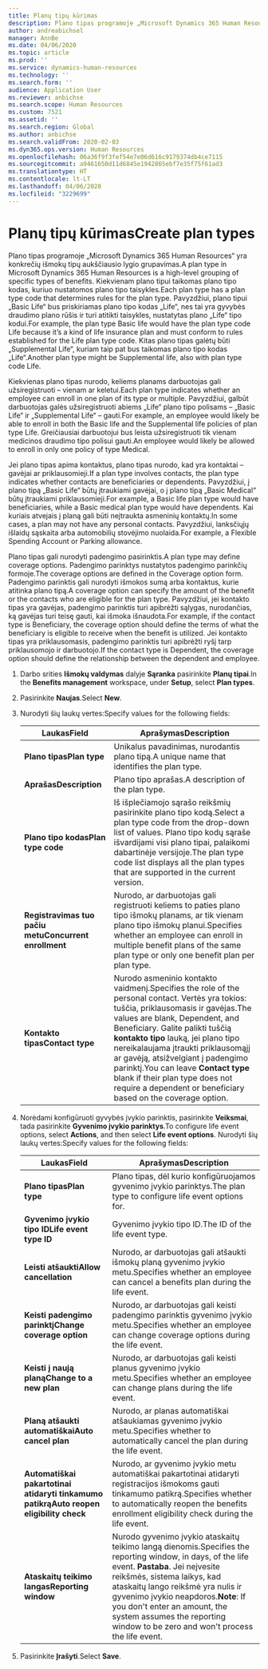 ```yaml
---
title: Planų tipų kūrimas
description: Plano tipas programoje „Microsoft Dynamics 365 Human Resources“ yra konkrečių išmokų tipų aukščiausio lygio grupavimas. Kiekvienam plano tipui taikomas plano tipo kodas, kuriuo nustatomos plano tipo taisykles.
author: andreabichsel
manager: AnnBe
ms.date: 04/06/2020
ms.topic: article
ms.prod: ''
ms.service: dynamics-human-resources
ms.technology: ''
ms.search.form: ''
audience: Application User
ms.reviewer: anbichse
ms.search.scope: Human Resources
ms.custom: 7521
ms.assetid: ''
ms.search.region: Global
ms.author: anbichse
ms.search.validFrom: 2020-02-03
ms.dyn365.ops.version: Human Resources
ms.openlocfilehash: 06a36f9f3fef54e7e06d616c9179374db4ce7115
ms.sourcegitcommit: a9461650d11d6845e1942865ebf7e35f75f61ad3
ms.translationtype: HT
ms.contentlocale: lt-LT
ms.lasthandoff: 04/06/2020
ms.locfileid: "3229699"
---
```

# <a name="create-plan-types"></a><span data-ttu-id="af7f0-104">Planų tipų kūrimas</span><span class="sxs-lookup"><span data-stu-id="af7f0-104">Create plan types</span></span>

<span data-ttu-id="af7f0-105">Plano tipas programoje „Microsoft Dynamics 365 Human Resources“ yra konkrečių išmokų tipų aukščiausio lygio grupavimas.</span><span class="sxs-lookup"><span data-stu-id="af7f0-105">A plan type in Microsoft Dynamics 365 Human Resources is a high-level grouping of specific types of benefits.</span></span> <span data-ttu-id="af7f0-106">Kiekvienam plano tipui taikomas plano tipo kodas, kuriuo nustatomos plano tipo taisykles.</span><span class="sxs-lookup"><span data-stu-id="af7f0-106">Each plan type has a plan type code that determines rules for the plan type.</span></span> <span data-ttu-id="af7f0-107">Pavyzdžiui, plano tipui „Basic Life“ bus priskiriamas plano tipo kodas „Life“, nes tai yra gyvybės draudimo plano rūšis ir turi atitikti taisykles, nustatytas plano „Life“ tipo kodui.</span><span class="sxs-lookup"><span data-stu-id="af7f0-107">For example, the plan type Basic life would have the plan type code Life because it’s a kind of life insurance plan and must conform to rules established for the Life plan type code.</span></span> <span data-ttu-id="af7f0-108">Kitas plano tipas galėtų būti „Supplemental Life“, kuriam taip pat bus taikomas plano tipo kodas „Life“.</span><span class="sxs-lookup"><span data-stu-id="af7f0-108">Another plan type might be Supplemental life, also with plan type code Life.</span></span>

<span data-ttu-id="af7f0-109">Kiekvienas plano tipas nurodo, keliems planams darbuotojas gali užsiregistruoti – vienam ar keletui.</span><span class="sxs-lookup"><span data-stu-id="af7f0-109">Each plan type indicates whether an employee can enroll in one plan of its type or multiple.</span></span> <span data-ttu-id="af7f0-110">Pavyzdžiui, galbūt darbuotojas galės užsiregistruoti abiems „Life“ plano tipo polisams – „Basic Life“ ir „Supplemental Life“ – gauti.</span><span class="sxs-lookup"><span data-stu-id="af7f0-110">For example, an employee would likely be able to enroll in both the Basic life and the Supplemental life policies of plan type Life.</span></span> <span data-ttu-id="af7f0-111">Greičiausiai darbuotojui bus leista užsiregistruoti tik vienam medicinos draudimo tipo polisui gauti.</span><span class="sxs-lookup"><span data-stu-id="af7f0-111">An employee would likely be allowed to enroll in only one policy of type Medical.</span></span>

<span data-ttu-id="af7f0-112">Jei plano tipas apima kontaktus, plano tipas nurodo, kad yra kontaktai – gavėjai ar priklausomieji.</span><span class="sxs-lookup"><span data-stu-id="af7f0-112">If a plan type involves contacts, the plan type indicates whether contacts are beneficiaries or dependents.</span></span> <span data-ttu-id="af7f0-113">Pavyzdžiui, į plano tipą „Basic Life“ būtų įtraukiami gavėjai, o į plano tipą „Basic Medical“ būtų įtraukiami priklausomieji.</span><span class="sxs-lookup"><span data-stu-id="af7f0-113">For example, a Basic life plan type would have beneficiaries, while a Basic medical plan type would have dependents.</span></span> <span data-ttu-id="af7f0-114">Kai kuriais atvejais į planą gali būti neįtraukta asmeninių kontaktų.</span><span class="sxs-lookup"><span data-stu-id="af7f0-114">In some cases, a plan may not have any personal contacts.</span></span> <span data-ttu-id="af7f0-115">Pavyzdžiui, lanksčiųjų išlaidų sąskaita arba automobilių stovėjimo nuolaida.</span><span class="sxs-lookup"><span data-stu-id="af7f0-115">For example, a Flexible Spending Account or Parking allowance.</span></span>

<span data-ttu-id="af7f0-116">Plano tipas gali nurodyti padengimo pasirinktis.</span><span class="sxs-lookup"><span data-stu-id="af7f0-116">A plan type may define coverage options.</span></span> <span data-ttu-id="af7f0-117">Padengimo parinktys nustatytos padengimo parinkčių formoje.</span><span class="sxs-lookup"><span data-stu-id="af7f0-117">The coverage options are defined in the Coverage option form.</span></span> <span data-ttu-id="af7f0-118">Padengimo parinktis gali nurodyti išmokos sumą arba kontaktus, kurie atitinka plano tipą.</span><span class="sxs-lookup"><span data-stu-id="af7f0-118">A coverage option can specify the amount of the benefit or the contacts who are eligible for the plan type.</span></span> <span data-ttu-id="af7f0-119">Pavyzdžiui, jei kontakto tipas yra gavėjas, padengimo parinktis turi apibrėžti sąlygas, nurodančias, ką gavėjas turi teisę gauti, kai išmoka išnaudota.</span><span class="sxs-lookup"><span data-stu-id="af7f0-119">For example, if the contact type is Beneficiary, the coverage option should define the terms of what the beneficiary is eligible to receive when the benefit is utilized.</span></span> <span data-ttu-id="af7f0-120">Jei kontakto tipas yra priklausomasis, padengimo parinktis turi apibrėžti ryšį tarp priklausomojo ir darbuotojo.</span><span class="sxs-lookup"><span data-stu-id="af7f0-120">If the contact type is Dependent, the coverage option should define the relationship between the dependent and employee.</span></span> 

1. <span data-ttu-id="af7f0-121">Darbo srities **Išmokų valdymas** dalyje **Sąranka** pasirinkite **Planų tipai**.</span><span class="sxs-lookup"><span data-stu-id="af7f0-121">In the **Benefits management** workspace, under **Setup**, select **Plan types**.</span></span>

2. <span data-ttu-id="af7f0-122">Pasirinkite **Naujas**.</span><span class="sxs-lookup"><span data-stu-id="af7f0-122">Select **New**.</span></span>

3. <span data-ttu-id="af7f0-123">Nurodyti šių laukų vertes:</span><span class="sxs-lookup"><span data-stu-id="af7f0-123">Specify values for the following fields:</span></span>

   | <span data-ttu-id="af7f0-124">Laukas</span><span class="sxs-lookup"><span data-stu-id="af7f0-124">Field</span></span> | <span data-ttu-id="af7f0-125">Aprašymas</span><span class="sxs-lookup"><span data-stu-id="af7f0-125">Description</span></span> |
   | --- | --- |
   | <span data-ttu-id="af7f0-126">**Plano tipas**</span><span class="sxs-lookup"><span data-stu-id="af7f0-126">**Plan type**</span></span> | <span data-ttu-id="af7f0-127">Unikalus pavadinimas, nurodantis plano tipą.</span><span class="sxs-lookup"><span data-stu-id="af7f0-127">A unique name that identifies the plan type.</span></span> |
   | <span data-ttu-id="af7f0-128">**Aprašas**</span><span class="sxs-lookup"><span data-stu-id="af7f0-128">**Description**</span></span> | <span data-ttu-id="af7f0-129">Plano tipo aprašas.</span><span class="sxs-lookup"><span data-stu-id="af7f0-129">A description of the plan type.</span></span> |
   | <span data-ttu-id="af7f0-130">**Plano tipo kodas**</span><span class="sxs-lookup"><span data-stu-id="af7f0-130">**Plan type code**</span></span> | <span data-ttu-id="af7f0-131">Iš išplečiamojo sąrašo reikšmių pasirinkite plano tipo kodą.</span><span class="sxs-lookup"><span data-stu-id="af7f0-131">Select a plan type code from the drop-down list of values.</span></span> <span data-ttu-id="af7f0-132">Plano tipo kodų sąraše išvardijami visi plano tipai, palaikomi dabartinėje versijoje.</span><span class="sxs-lookup"><span data-stu-id="af7f0-132">The plan type code list displays all the plan types that are supported in the current version.</span></span> |
   | <span data-ttu-id="af7f0-133">**Registravimas tuo pačiu metu**</span><span class="sxs-lookup"><span data-stu-id="af7f0-133">**Concurrent enrollment**</span></span> | <span data-ttu-id="af7f0-134">Nurodo, ar darbuotojas gali registruoti keliems to paties plano tipo išmokų planams, ar tik vienam plano tipo išmokų planui.</span><span class="sxs-lookup"><span data-stu-id="af7f0-134">Specifies whether an employee can enroll in multiple benefit plans of the same plan type or only one benefit plan per plan type.</span></span> |
   | <span data-ttu-id="af7f0-135">**Kontakto tipas**</span><span class="sxs-lookup"><span data-stu-id="af7f0-135">**Contact type**</span></span> | <span data-ttu-id="af7f0-136">Nurodo asmeninio kontakto vaidmenį.</span><span class="sxs-lookup"><span data-stu-id="af7f0-136">Specifies the role of the personal contact.</span></span> <span data-ttu-id="af7f0-137">Vertės yra tokios: tuščia, priklausomasis ir gavėjas.</span><span class="sxs-lookup"><span data-stu-id="af7f0-137">The values are blank, Dependent, and Beneficiary.</span></span> <span data-ttu-id="af7f0-138">Galite palikti tuščią **kontakto tipo** lauką, jei plano tipo nereikalaujama įtraukti priklausomąjį ar gavėją, atsižvelgiant į padengimo parinktį.</span><span class="sxs-lookup"><span data-stu-id="af7f0-138">You can leave **Contact type** blank if their plan type does not require a dependent or beneficiary based on the coverage option.</span></span> |

4. <span data-ttu-id="af7f0-139">Norėdami konfigūruoti gyvybės įvykio parinktis, pasirinkite **Veiksmai**, tada pasirinkite **Gyvenimo įvykio parinktys**.</span><span class="sxs-lookup"><span data-stu-id="af7f0-139">To configure life event options, select **Actions**, and then select **Life event options**.</span></span> <span data-ttu-id="af7f0-140">Nurodyti šių laukų vertes:</span><span class="sxs-lookup"><span data-stu-id="af7f0-140">Specify values for the following fields:</span></span>

   | <span data-ttu-id="af7f0-141">Laukas</span><span class="sxs-lookup"><span data-stu-id="af7f0-141">Field</span></span> | <span data-ttu-id="af7f0-142">Aprašymas</span><span class="sxs-lookup"><span data-stu-id="af7f0-142">Description</span></span> |
   | --- | --- |
   | <span data-ttu-id="af7f0-143">**Plano tipas**</span><span class="sxs-lookup"><span data-stu-id="af7f0-143">**Plan type**</span></span> | <span data-ttu-id="af7f0-144">Plano tipas, dėl kurio konfigūruojamos gyvenimo įvykio parinktys.</span><span class="sxs-lookup"><span data-stu-id="af7f0-144">The plan type to configure life event options for.</span></span> |
   | <span data-ttu-id="af7f0-145">**Gyvenimo įvykio tipo ID**</span><span class="sxs-lookup"><span data-stu-id="af7f0-145">**Life event type ID**</span></span> | <span data-ttu-id="af7f0-146">Gyvenimo įvykio tipo ID.</span><span class="sxs-lookup"><span data-stu-id="af7f0-146">The ID of the life event type.</span></span> |
   | <span data-ttu-id="af7f0-147">**Leisti atšaukti**</span><span class="sxs-lookup"><span data-stu-id="af7f0-147">**Allow cancellation**</span></span> | <span data-ttu-id="af7f0-148">Nurodo, ar darbuotojas gali atšaukti išmokų planą gyvenimo įvykio metu.</span><span class="sxs-lookup"><span data-stu-id="af7f0-148">Specifies whether an employee can cancel a benefits plan during the life event.</span></span> |
   | <span data-ttu-id="af7f0-149">**Keisti padengimo parinktį**</span><span class="sxs-lookup"><span data-stu-id="af7f0-149">**Change coverage option**</span></span> | <span data-ttu-id="af7f0-150">Nurodo, ar darbuotojas gali keisti padengimo parinktis gyvenimo įvykio metu.</span><span class="sxs-lookup"><span data-stu-id="af7f0-150">Specifies whether an employee can change coverage options during the life event.</span></span> |
   | <span data-ttu-id="af7f0-151">**Keisti į naują planą**</span><span class="sxs-lookup"><span data-stu-id="af7f0-151">**Change to a new plan**</span></span> | <span data-ttu-id="af7f0-152">Nurodo, ar darbuotojas gali keisti planus gyvenimo įvykio metu.</span><span class="sxs-lookup"><span data-stu-id="af7f0-152">Specifies whether an employee can change plans during the life event.</span></span> |
   | <span data-ttu-id="af7f0-153">**Planą atšaukti automatiškai**</span><span class="sxs-lookup"><span data-stu-id="af7f0-153">**Auto cancel plan**</span></span> | <span data-ttu-id="af7f0-154">Nurodo, ar planas automatiškai atšaukiamas gyvenimo įvykio metu.</span><span class="sxs-lookup"><span data-stu-id="af7f0-154">Specifies whether to automatically cancel the plan during the life event.</span></span> |
   | <span data-ttu-id="af7f0-155">**Automatiškai pakartotinai atidaryti tinkamumo patikrą**</span><span class="sxs-lookup"><span data-stu-id="af7f0-155">**Auto reopen eligibility check**</span></span> | <span data-ttu-id="af7f0-156">Nurodo, ar gyvenimo įvykio metu automatiškai pakartotinai atidaryti registracijos išmokoms gauti tinkamumo patikrą.</span><span class="sxs-lookup"><span data-stu-id="af7f0-156">Specifies whether to automatically reopen the benefits enrollment eligibility check during the life event.</span></span> |
   | <span data-ttu-id="af7f0-157">**Ataskaitų teikimo langas**</span><span class="sxs-lookup"><span data-stu-id="af7f0-157">**Reporting window**</span></span> | <span data-ttu-id="af7f0-158">Nurodo gyvenimo įvykio ataskaitų teikimo langą dienomis.</span><span class="sxs-lookup"><span data-stu-id="af7f0-158">Specifies the reporting window, in days, of the life event.</span></span> <span data-ttu-id="af7f0-159">**Pastaba**. Jei neįvesite reikšmės, sistema laikys, kad ataskaitų lango reikšmė yra nulis ir gyvenimo įvykio neapdoros.</span><span class="sxs-lookup"><span data-stu-id="af7f0-159">**Note**: If you don't enter an amount, the system assumes the reporting window to be zero and won't process the life event.</span></span> |

5. <span data-ttu-id="af7f0-160">Pasirinkite **Įrašyti**.</span><span class="sxs-lookup"><span data-stu-id="af7f0-160">Select **Save**.</span></span> 
